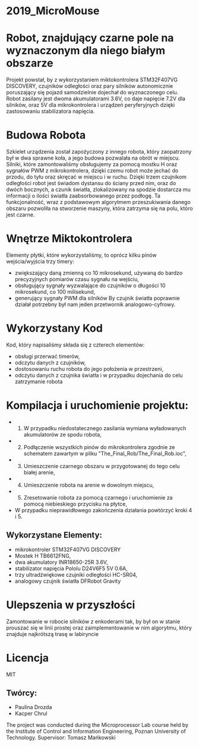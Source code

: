 # 2019_MicroMouse

# Robot, znajdujący czarne pole na wyznaczonym dla niego białym obszarze

Projekt powstał, by z wykorzystaniem miktokontrolera STM32F407VG DISCOVERY, czujników odległości oraz pary silników autonomicznie poruszający się pojazd samodzielnie dojechał do wyznaczonego celu.
Robot zasilany jest dwoma akumulatorami 3.6V, co daje napięcie 7.2V dla silników, oraz 5V dla mikrokontrolera i urządzeń peryferyjnych dzięki zastosowaniu stabilizatora napięcia.

# Budowa Robota
Szkielet urządzenia został zapożyczony z innego robota, który zaopatrzony był w dwa sprawne koła, a jego budowa pozwalała na obrót w miejscu.
Silniki, które zamontowaliśmy obsługujemy za pomocą mostku H oraz sygnałów PWM z mikrokontrolera, dzięki czemu robot może jechać do przodu, do tyłu oraz skręcać w miejscu i w ruchu.
Dzięki trzem czujnikom odległości robot jest świadom dystansu do ściany przed nim, oraz do dwóch bocznych, a czunik światła, zlokalizowany na spodzie dostarcza mu informacji o ilości światła zaabsorbowanego przez podłogę.
Ta funkcjonalność, wraz z podstawowym algorytmem przeszukiwania danego obszaru pozwoliła na stworzenie maszyny, która zatrzyma się na polu, któro jest czarne.

# Wnętrze Miktokontrolera
Elementy płytki, które wykorzystaliśmy, to oprócz kilku pinów wejścia/wyjścia trzy timery:
- zwiększający daną zmienną co 10 mikrosekund, używaną do bardzo precyzyjnych pomiarów czasu sygnału na wejściu,
- obsługujący sygnały wyzwalające do czujników o długości 10 mikrosekund, co 100 milisekund,
- generujący sygnały PWM dla silników
By czujnik światła poprawnie działał potrzebny był nam jeden przetwornik analogowo-cyfrowy.

# Wykorzystany Kod
Kod, który napisaliśmy składa się z czterech elementów:
- obsługi przerwać timerów,
- odczytu danych z czujników,
- dostosowaniu ruchu robota do jego położenia w przestrzeni,
- odczytu danych z czujnika światła i w przypadku dojechania do celu zatrzymanie robota

# Kompilacja i uruchomienie projektu:
- 1. W przypadku niedostatecznego zasilania wymiana wyładowanych akumulatorów ze spodu robota,
- 2. Podłączenie wszystkich pinów do mikrokontrolera zgodnie ze schematem zawartym w pliku "The_Final_Rob/The_Final_Rob.ioc",
- 3. Umieszczenie czarnego obszaru w przygotowanej do tego celu białej arenie,
- 4. Umieszczenie robota na arenie w dowolnym miejscu,
- 5. Zresetowanie robota za pomocą czarnego i uruchomienie za pomocą niebieskiego przycisku na płytce,
- W przypadku nieprawidłowego zakończenia działania powtórzyć kroki 4 i 5.

## Wykorzystane Elementy:
- mikrokontroler STM32F407VG DISCOVERY
- Mostek H TB6612FNG,
- dwa akumulatory INR18650-25R 3.6V,
- stabilizator napięcia Pololu D24V6F5 5V 0.6A,
- trzy ultradźwiękowe czujniki odległości HC-SR04,
- analogowy czujnik światła DFRobot Gravity

# Ulepszenia w przyszłości
Zamontowanie w robocie silników z enkoderami tak, by był on w stanie prouszać się w linii prostej oraz zaimplementowanie w nim algorytmu, który znajduje najkrótszą trasę w labiryncie

# Licencja
MIT

## Twórcy:
- Paulina Drozda
- Kacper Chrul

The project was conducted during the Microprocessor Lab course held by the Institute of Control and Information Engineering, Poznan University of Technology.
Supervisor: Tomasz Mańkowski

